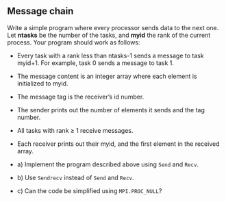 ## Message chain

Write a simple program where every processor sends data to the next one. Let
**ntasks** be the number of the tasks, and **myid** the rank of the current
process. Your program should work as follows:

- Every task with a rank less than ntasks-1 sends a message to task myid+1.
  For example, task 0 sends a message to task 1.
- The message content is an integer array where each element is initialized to
  myid.
- The message tag is the receiver’s id number.
- The sender prints out the number of elements it sends and the tag number.
- All tasks with rank ≥ 1 receive messages.
- Each receiver prints out their myid, and the first element in the received
  array.

- a) Implement the program described above using `Send` and `Recv`. 
- b) Use `Sendrecv` instead of `Send` and `Recv`.
- c) Can the code be simplified using `MPI.PROC_NULL`?


